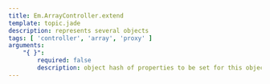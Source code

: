 ```yaml
---
title: Em.ArrayController.extend
template: topic.jade
description: represents several objects
tags: [ 'controller', 'array', 'proxy' ]
arguments:
    "{ }":
        required: false
        description: object hash of properties to be set for this object
---
```

